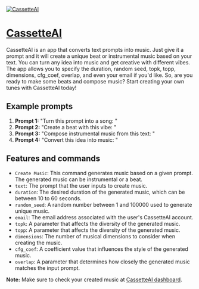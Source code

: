 [![CassetteAI](https://files.oaiusercontent.com/file-Sr1xIPmoNVxkEXt5vdffdnY5?se=2123-10-16T20%3A50%3A00Z&sp=r&sv=2021-08-06&sr=b&rscc=max-age%3D31536000%2C%20immutable&rscd=attachment%3B%20filename%3D1024.png&sig=xTvw5kRVS%2BIl8dHb5M40FhT055iiPgicEv9M%2BOj71sk%3D)](https://chat.openai.com/g/g-kD2LQB0RB-cassetteai)

# [CassetteAI](https://chat.openai.com/g/g-kD2LQB0RB-cassetteai)

CassetteAI is an app that converts text prompts into music. Just give it a prompt and it will create a unique beat or instrumental music based on your text. You can turn any idea into music and get creative with different vibes. The app allows you to specify the duration, random seed, topk, topp, dimensions, cfg_coef, overlap, and even your email if you'd like. So, are you ready to make some beats and compose music? Start creating your own tunes with CassetteAI today!

## Example prompts

1. **Prompt 1:** "Turn this prompt into a song: "
2. **Prompt 2:** "Create a beat with this vibe: "
3. **Prompt 3:** "Compose instrumental music from this text: "
4. **Prompt 4:** "Convert this idea into music: "

## Features and commands

- `Create Music`: This command generates music based on a given prompt. The generated music can be instrumental or a beat.
- `text`: The prompt that the user inputs to create music.
- `duration`: The desired duration of the generated music, which can be between 10 to 60 seconds.
- `random_seed`: A random number between 1 and 100000 used to generate unique music.
- `email`: The email address associated with the user's CassetteAI account.
- `topk`: A parameter that affects the diversity of the generated music.
- `topp`: A parameter that affects the diversity of the generated music.
- `dimensions`: The number of musical dimensions to consider when creating the music.
- `cfg_coef`: A coefficient value that influences the style of the generated music.
- `overlap`: A parameter that determines how closely the generated music matches the input prompt.

**Note:** Make sure to check your created music at [CassetteAI dashboard](https://cassetteai.com/dashboard?ref=chatgpt).